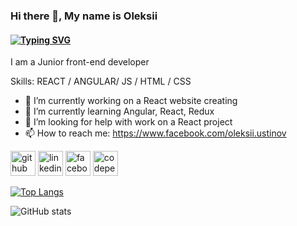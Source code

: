 ### Hi there 👋, My name is Oleksii
#### [![Typing SVG](https://readme-typing-svg.herokuapp.com?color=%2336BCF7&lines=Welcome+to+my+Github+page)](https://git.io/typing-svg)
I am a Junior front-end developer

Skills: REACT / ANGULAR/ JS / HTML / CSS

- 🔭 I’m currently working on a React website creating
- 🌱 I’m currently learning Angular, React, Redux 
- 🤔 I’m looking for help with work on a React project 
- 📫 How to reach me: https://www.facebook.com/oleksii.ustinov 


[<img src='https://cdn.jsdelivr.net/npm/simple-icons@3.0.1/icons/github.svg' alt='github' height='40'>](https://github.com/holus-bolus)  [<img src='https://cdn.jsdelivr.net/npm/simple-icons@3.0.1/icons/linkedin.svg' alt='linkedin' height='40'>](https://www.linkedin.com/in/oleksii-ustinov/)  [<img src='https://cdn.jsdelivr.net/npm/simple-icons@3.0.1/icons/facebook.svg' alt='facebook' height='40'>](https://www.facebook.com/oleksii.ustinov)  [<img src='https://cdn.jsdelivr.net/npm/simple-icons@3.0.1/icons/codepen.svg' alt='codepen' height='40'>](https://codepen.io/OleksiiU)  

[![Top Langs](https://github-readme-stats.vercel.app/api/top-langs/?username=holus-bolus&layout=compact)](https://github.com/anuraghazra/github-readme-stats)

![GitHub stats](https://github-readme-stats.vercel.app/api?username=holus-bolus&show_icons=true)  


